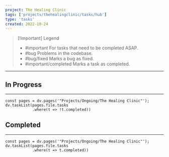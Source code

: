 ```yaml
---
project: The Healing Clinic
tags: ['projects/thehealingclinic/tasks/hub']
type: 'tasks'
created: 2022-10-24
---
```


> [!important] Legend
> - #important For tasks that need to be completed ASAP.
> - #bug Problems in the codebase.
> - #bug/fixed Marks a bug as fixed.
> - #important/completed Marks a task as completed. 

---

## In Progress
---

```dataviewjs
const pages = dv.pages('"Projects/Ongoing/The Healing Clinic"');
dv.taskList(pages.file.tasks
			.where(t => !t.completed))
```



## Completed
---

```dataviewjs
const pages = dv.pages('"Projects/Ongoing/The Healing Clinic"');
dv.taskList(pages.file.tasks
			.where(t => t.completed))
```
